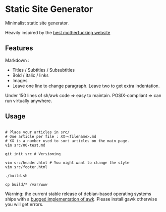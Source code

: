 # Static Site Generator

Minimalist static site generator.

Heavily inspired by the [best motherfucking website](https://bestmotherfucking.website/)

## Features

Markdown :
- Titles / Subtitles / Subsubtitles
- Bold / italic / links
- Images
- Leave one line to change paragraph. Leave two to get extra indentation.

Under 150 lines of sh/awk code => easy to maintain.
POSIX-compliant => can run virtually anywhere.

## Usage

```

# Place your articles in src/
# One article per file : XX-<filename>.md
# XX is a number used to sort articles on the main page.
vim src/00-test.md

git init src # Versioning

vim src/header.html # You might want to change the style
vim src/footer.html

./build.sh

cp build/* /var/www

```

Warning: the current stable release of debian-based operating systems ships with a [bugged implementation of awk](https://bugs.launchpad.net/ubuntu/+source/mawk/+bug/1332114). Please install gawk otherwise you will get errors.


